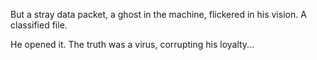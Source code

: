 But a stray data packet, a ghost in the machine, flickered in his vision. A classified file.

He opened it. The truth was a virus, corrupting his loyalty...